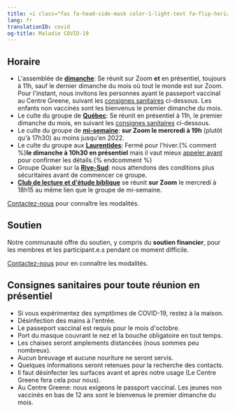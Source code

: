 ```yaml
---
title: <i class="fas fa-head-side-mask color-1-light-text fa-flip-horizontal"></i> Maladie COVID-19
lang: fr
translationID: covid
og-title: Maladie COVID-19
---
```

## Horaire
* L'assemblée de [**dimanche**](/centre-greene): Se réunit sur Zoom **et** en présentiel, toujours à 11h, sauf le dernier dimanche du mois où tout le monde est sur Zoom. Pour l'instant, nous invitons les personnes ayant le passeport vaccinal au Centre Greene, suivant les [consignes sanitaires](#consignes) ci-dessous. Les enfants non vaccinés sont les bienvenus le premier dimanche du mois.
* Le culte du groupe de [**Québec**](/québec): Se réunit en présentiel à 11h, le premier dimanche du mois, en suivant les [consignes sanitaires](#consignes) ci-dessous.
* Le culte du groupe de [**mi-semaine**](/mi-semaine): **sur Zoom le mercredi à 19h** (plutôt qu'à 17h30) au moins jusqu'en 2022.
* Le culte du groupe aux [**Laurentides**](/laurentides): Fermé pour l'hiver.{% comment %}**le dimanche à 10h30 en présentiel** mais il vaut mieux [appeler avant](/laurentides#contact) pour confirmer les détails.{% endcomment %}
* Groupe Quaker sur la [**Rive-Sud**](/rive-sud): nous attendons des conditions plus sécuritaires avant de commencer ce groupe.
* [**Club de lecture et d'étude biblique**](/etape_suivante/lecture_bible.html) se réunit **sur Zoom** le mercredi à 18h15 au même lien que le groupe de mi-semaine.

[Contactez-nous](/contact-fr.html) pour connaître les modalités.

## Soutien
Notre communauté offre du soutien, y compris du **soutien financier**, pour les membres et les participant.e.s pendant ce moment difficile.

[Contactez-nous](/contact-fr.html) pour en connaître les modalités.

## Consignes sanitaires pour toute réunion en présentiel <span class="stanchor"><a name="consignes"></a></span>
* Si vous expérimentez des symptômes de COVID-19, restez à la maison.
* Désinfection des mains à l'entrée.
* Le passeport vaccinal est requis pour le mois d'octobre.
* Port du masque couvrant le nez et la bouche obligatoire en tout temps.
* Les chaises seront amplements distancées (nous sommes peu nombreux).
* Aucun breuvage et aucune nouriture ne seront servis.
* Quelques informations seront retenues pour la recherche des contacts.
* Il faut désinfecter les surfaces avant et après notre usage (Le Centre Greene fera cela pour nous).
* Au Centre Greene: nous exigeons le passport vaccinal. Les jeunes non vaccinés en bas de 12 ans sont le bienvenus le premier dimanche du mois.
